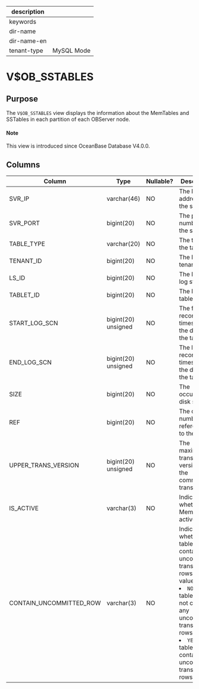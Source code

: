|description||
|---|---|
|keywords||
|dir-name||
|dir-name-en||
|tenant-type|MySQL Mode|

# V$OB_SSTABLES

## Purpose

The `V$OB_SSTABLES` view displays the information about the MemTables and SSTables in each partition of each OBServer node.

<main id="notice" type='explain'>
  <h4>Note</h4>
  <p>This view is introduced since OceanBase Database V4.0.0. </p>
</main>

## Columns

| Column | Type | Nullable? | Description |
|-------------------------|---------------------|------------|---------------------------------|
| SVR_IP | varchar(46) | NO | The IP address of the server. |
| SVR_PORT | bigint(20) | NO | The port number of the server. |
| TABLE_TYPE | varchar(20) | NO | The type of the table. |
| TENANT_ID | bigint(20) | NO | The ID of the tenant. |
| LS_ID | bigint(20) | NO | The ID of the log stream. |
| TABLET_ID | bigint(20) | NO | The ID of the tablet. |
| START_LOG_SCN | bigint(20) unsigned | NO | The first recorded log timestamp of the data in the table. |
| END_LOG_SCN | bigint(20) unsigned | NO | The last recorded log timestamp of the data in the table. |
| SIZE | bigint(20) | NO | The occupied disk space. |
| REF | bigint(20) | NO | The counted number of references to the table. |
| UPPER_TRANS_VERSION | bigint(20) unsigned | NO | The maximum transaction version of the committed transactions. |
| IS_ACTIVE | varchar(3) | NO | Indicates whether the MemTable is active. |
| CONTAIN_UNCOMMITTED_ROW | varchar(3) | NO | Indicates whether the table contains uncommitted transaction rows. Valid values: <li> `NO`: The table does not contain any uncommitted transaction rows.   <li> `YES`: The table contains uncommitted transaction rows. |
